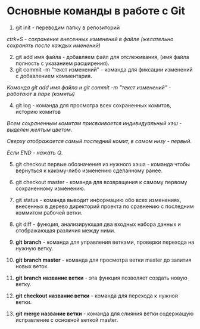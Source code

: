 # Основные команды в работе с Git

1. git init - переводим папку в репозиторий

*ctrk+S - сохранение внесенных изменений в файле (желательно сохранять после каждых именений)*

2. git add имя файла - добавляем файл для отслеживания, (имя файла полность с указанием расширения).
3. git commit -m "текст изменений" - команда для фиксации изменений с добавлением комментария.

*Команда git add имя файла и git commit -m "текст изменений" - работают в паре (комиты)*

4. git log - команда для просмотра всех сохраненных комитов, историю комитов

*Всем сохраненным комитам присваивается индивидуальный хэш - выделен желтым цветом*.

*Сверху отображается самый последний комит, в самом низу - первый*.

*Если END - нажать Q*.

5. git checkout первые обозначения из нужного хэша - команда чтобы вернуться к какому-либо изменению сделанному ранее.
6. git checkout master - команда для возвращения к самому первому сохраненному изменению.

7. git status - команда выводит информацию обо всех изменениях, внесенных в дерево директорий проекта по сравнению с последним коммитом рабочей ветки.

8. git diff - функция, анализирующая два входных набора данных и отображающая различия между ними.

9. __git branch__ - команда для управления ветками, проверки перехода на нужную ветку.

10. __git branch master__ - команда для просмотра  ветки master до залития новых веток.

11. __git branch название ветки__ - эта функция позволяет создать новую ветку.

12. __git checkout название ветки__ - команда для перехода к нужной ветки.

13. __git merge название ветки__ - команда для слияния ветки содержащую исправление с основной веткой master.